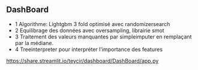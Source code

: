 ## DashBoard
* 1 Algorithme: Lightgbm 3 fold optimisé avec randomizersearch 
* 2 Equilibrage des données avec oversampling, librairie smot 
* 3 Traitement des valeurs manquantes par simpleimputer en remplaçant par la médiane.  
* 4 Treeinterpreter pour interpréter l'importance des features


https://share.streamlit.io/teycir/dashboard/DashBoard/app.py
